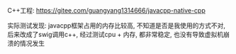 C++工程: https://gitee.com/guangyang1314666/javacpp-native-cpp

实际测试发现: 
javacpp框架占用的内存比较高, 不知道是否是我使用的方式不对, 后来改成了swig调用c++, 经过测试cpu + 内存, 都非常稳定, 
也没有导致虚拟机崩溃的情况发生

